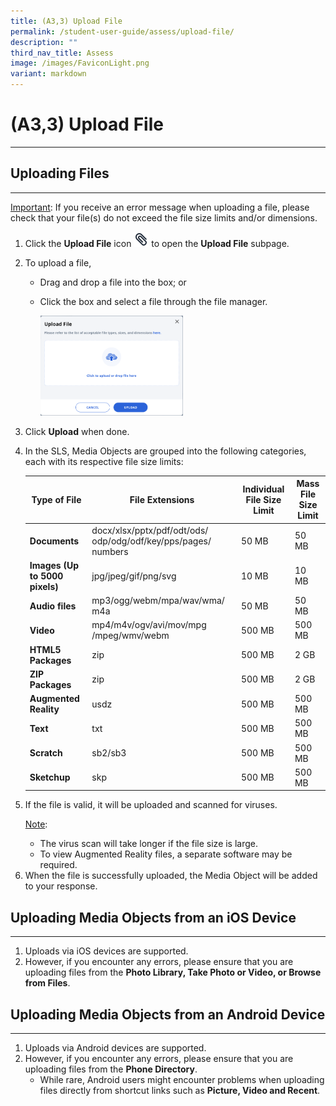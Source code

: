 ```yaml
---
title: (A3,3) Upload File
permalink: /student-user-guide/assess/upload-file/
description: ""
third_nav_title: Assess
image: /images/FaviconLight.png
variant: markdown
---
```

<h1 id="upload-file">(A3,3) Upload File</h1><hr>
<h2 id="-upload-file-">Uploading Files</h2>
<hr>
<p><u>Important</u>: If you receive an error message when uploading a file, please check that your file(s) do not exceed the file size limits and/or dimensions.</p>
<ol>
<li>Click the <strong>Upload File</strong> icon <img style="width:1.5rem; display: inline;" src="/images/Icons/PaperClip.svg"> to open the <strong>Upload File</strong> subpage.</li>
<li><p>To upload a file,</p>
<ul>
<li>Drag and drop a file into the box; or</li>
<li><p>Click the box and select a file through the file manager.</p>
<p><img style="width: 50%;" src="/images/1Student/As-Upload.png"></p>
</li>
</ul>
</li>
<li><p>Click <strong>Upload</strong> when done. </p>
</li>
<li>In the SLS, Media Objects are grouped into the following categories, each with its respective file size limits:</li>
<table><thead>
<tr><th><strong>Type of File</strong></th>
<th><strong>File Extensions</strong></th>
<th><strong>Individual File Size Limit</strong></th>
<th><strong>Mass File Size Limit</strong></th>
</tr>
</thead>
<tbody>
<tr>
<td><strong>Documents</strong></td>
<td>docx/xlsx/pptx/pdf/odt/ods/
odp/odg/odf/key/pps/pages/
numbers</td>
<td>50 MB</td>
<td>50 MB</td>
</tr>
<tr>
<td><strong>Images (Up to 5000 pixels)</strong></td>
<td>jpg/jpeg/gif/png/svg</td>
<td>10 MB</td>
<td>10 MB</td>
</tr>
<tr>
<td><strong>Audio files</strong></td>                   
<td>mp3/ogg/webm/mpa/wav/wma/
m4a</td>
<td>50 MB</td>
<td>50 MB</td></tr>
<tr>
<td><strong>Video</strong></td>
<td>mp4/m4v/ogv/avi/mov/mpg
/mpeg/wmv/webm</td>
<td>500 MB</td>
<td>500 MB</td>
</tr>
<tr>
<td><strong>HTML5 Packages</strong></td>
<td>zip</td>
<td>500 MB</td>
<td>2 GB</td>
</tr>
<tr>
<td><strong>ZIP Packages</strong></td>
<td>zip</td>
<td>500 MB</td>
<td>2 GB</td>
</tr>
<tr>
<td><strong>Augmented Reality</strong></td>
<td>usdz</td>
<td>500 MB</td>
<td>500 MB</td>
</tr>
<tr>
<td><strong>Text </strong></td>
<td>txt</td>
<td>500 MB</td>
<td>500 MB</td>
</tr>
<tr>
<td><strong>Scratch </strong></td>
<td>sb2/sb3</td>
<td>500 MB</td>
<td>500 MB</td>
</tr>
<tr>
<td><strong>Sketchup </strong></td>
<td>skp</td>
<td>500 MB</td>
<td>500 MB</td>
</tr>
</tbody>
</table>	
<li><p>If the file is valid, it will be uploaded and scanned for viruses.</p>
<p> <u>Note</u>:</p>
<ul>
<li>The virus scan will take longer if the file size is large.</li>
<li>To view Augmented Reality files, a separate software may be required.</li>
</ul>
</li>
<li>When the file is successfully uploaded, the Media Object will be added to your response.</li>
</ol>
<h2 id="-uploading-media-objects-from-an-ios-device-">Uploading Media Objects from an iOS Device</h2>
<hr>
<ol>
<li>Uploads via iOS devices are supported.</li>
<li>However, if you encounter any errors, please ensure that you are uploading files from the <strong>Photo Library, Take Photo or Video, or Browse from Files</strong>.</li>
</ol>
<h2 id="-uploading-media-objects-from-an-android-device-">Uploading Media Objects from an Android Device</h2>
<hr>
<ol>
<li>Uploads via Android devices are supported.</li>
<li>However, if you encounter any errors, please ensure that you are uploading files from the <strong>Phone Directory</strong>.<ul>
<li>While rare, Android users might encounter problems when uploading files directly from shortcut links such as <strong>Picture, Video and Recent</strong>.</li>
</ul>
</li>
</ol>